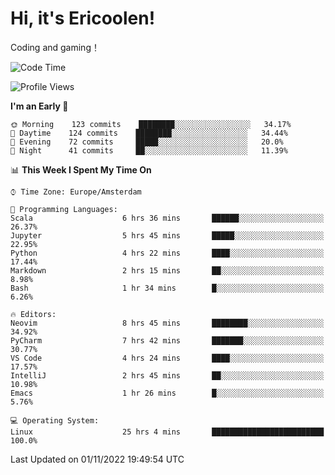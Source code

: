 # Hi, it's Ericoolen!
Coding and gaming！

<!--START_SECTION:waka-->
![Code Time](http://img.shields.io/badge/Code%20Time-504%20hrs%2021%20mins-blue)

![Profile Views](http://img.shields.io/badge/Profile%20Views-5-blue)

**I'm an Early 🐤** 

```text
🌞 Morning    123 commits    ████████░░░░░░░░░░░░░░░░░   34.17% 
🌆 Daytime    124 commits    ████████░░░░░░░░░░░░░░░░░   34.44% 
🌃 Evening    72 commits     █████░░░░░░░░░░░░░░░░░░░░   20.0% 
🌙 Night      41 commits     ██░░░░░░░░░░░░░░░░░░░░░░░   11.39%

```


📊 **This Week I Spent My Time On** 

```text
⌚︎ Time Zone: Europe/Amsterdam

💬 Programming Languages: 
Scala                    6 hrs 36 mins       ██████░░░░░░░░░░░░░░░░░░░   26.37% 
Jupyter                  5 hrs 45 mins       █████░░░░░░░░░░░░░░░░░░░░   22.95% 
Python                   4 hrs 22 mins       ████░░░░░░░░░░░░░░░░░░░░░   17.44% 
Markdown                 2 hrs 15 mins       ██░░░░░░░░░░░░░░░░░░░░░░░   8.98% 
Bash                     1 hr 34 mins        █░░░░░░░░░░░░░░░░░░░░░░░░   6.26%

🔥 Editors: 
Neovim                   8 hrs 45 mins       ████████░░░░░░░░░░░░░░░░░   34.92% 
PyCharm                  7 hrs 42 mins       ███████░░░░░░░░░░░░░░░░░░   30.77% 
VS Code                  4 hrs 24 mins       ████░░░░░░░░░░░░░░░░░░░░░   17.57% 
IntelliJ                 2 hrs 45 mins       ██░░░░░░░░░░░░░░░░░░░░░░░   10.98% 
Emacs                    1 hr 26 mins        █░░░░░░░░░░░░░░░░░░░░░░░░   5.76%

💻 Operating System: 
Linux                    25 hrs 4 mins       █████████████████████████   100.0%

```


 Last Updated on 01/11/2022 19:49:54 UTC
<!--END_SECTION:waka-->

